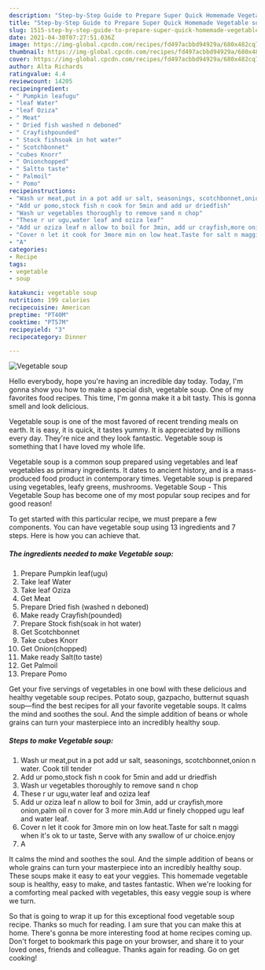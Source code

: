 ```yaml
---
description: "Step-by-Step Guide to Prepare Super Quick Homemade Vegetable soup"
title: "Step-by-Step Guide to Prepare Super Quick Homemade Vegetable soup"
slug: 1515-step-by-step-guide-to-prepare-super-quick-homemade-vegetable-soup
date: 2021-04-30T07:27:51.036Z
image: https://img-global.cpcdn.com/recipes/fd497acbbd94929a/680x482cq70/vegetable-soup-recipe-main-photo.jpg
thumbnail: https://img-global.cpcdn.com/recipes/fd497acbbd94929a/680x482cq70/vegetable-soup-recipe-main-photo.jpg
cover: https://img-global.cpcdn.com/recipes/fd497acbbd94929a/680x482cq70/vegetable-soup-recipe-main-photo.jpg
author: Alta Richards
ratingvalue: 4.4
reviewcount: 14205
recipeingredient:
- " Pumpkin leafugu"
- "leaf Water"
- "leaf Oziza"
- " Meat"
- " Dried fish washed n deboned"
- " Crayfishpounded"
- " Stock fishsoak in hot water"
- " Scotchbonnet"
- "cubes Knorr"
- " Onionchopped"
- " Saltto taste"
- " Palmoil"
- " Pomo"
recipeinstructions:
- "Wash ur meat,put in a pot add ur salt, seasonings, scotchbonnet,onion n water. Cook till tender"
- "Add ur pomo,stock fish n cook for 5min and add ur driedfish"
- "Wash ur vegetables thoroughly to remove sand n chop"
- "These r ur ugu,water leaf and oziza leaf"
- "Add ur oziza leaf n allow to boil for 3min, add ur crayfish,more onion,palm oil n cover for 3 more min.Add ur finely chopped ugu leaf and water leaf."
- "Cover n let it cook for 3more min on low heat.Taste for salt n maggi when it&#39;s ok to ur taste, Serve with any swallow of ur choice.enjoy"
- "A"
categories:
- Recipe
tags:
- vegetable
- soup

katakunci: vegetable soup 
nutrition: 199 calories
recipecuisine: American
preptime: "PT40M"
cooktime: "PT57M"
recipeyield: "3"
recipecategory: Dinner

---
```



![Vegetable soup](https://img-global.cpcdn.com/recipes/fd497acbbd94929a/680x482cq70/vegetable-soup-recipe-main-photo.jpg)

Hello everybody, hope you're having an incredible day today. Today, I'm gonna show you how to make a special dish, vegetable soup. One of my favorites food recipes. This time, I'm gonna make it a bit tasty. This is gonna smell and look delicious.

Vegetable soup is one of the most favored of recent trending meals on earth. It is easy, it is quick, it tastes yummy. It is appreciated by millions every day. They're nice and they look fantastic. Vegetable soup is something that I have loved my whole life.

Vegetable soup is a common soup prepared using vegetables and leaf vegetables as primary ingredients. It dates to ancient history, and is a mass-produced food product in contemporary times. Vegetable soup is prepared using vegetables, leafy greens, mushrooms. Vegetable Soup - This Vegetable Soup has become one of my most popular soup recipes and for good reason!


To get started with this particular recipe, we must prepare a few components. You can have vegetable soup using 13 ingredients and 7 steps. Here is how you can achieve that.

<!--inarticleads1-->

##### The ingredients needed to make Vegetable soup:

1. Prepare  Pumpkin leaf(ugu)
1. Take leaf Water
1. Take leaf Oziza
1. Get  Meat
1. Prepare  Dried fish (washed n deboned)
1. Make ready  Crayfish(pounded)
1. Prepare  Stock fish(soak in hot water)
1. Get  Scotchbonnet
1. Take cubes Knorr
1. Get  Onion(chopped)
1. Make ready  Salt(to taste)
1. Get  Palmoil
1. Prepare  Pomo


Get your five servings of vegetables in one bowl with these delicious and healthy vegetable soup recipes. Potato soup, gazpacho, butternut squash soup—find the best recipes for all your favorite vegetable soups. It calms the mind and soothes the soul. And the simple addition of beans or whole grains can turn your masterpiece into an incredibly healthy soup. 

<!--inarticleads2-->

##### Steps to make Vegetable soup:

1. Wash ur meat,put in a pot add ur salt, seasonings, scotchbonnet,onion n water. Cook till tender
1. Add ur pomo,stock fish n cook for 5min and add ur driedfish
1. Wash ur vegetables thoroughly to remove sand n chop
1. These r ur ugu,water leaf and oziza leaf
1. Add ur oziza leaf n allow to boil for 3min, add ur crayfish,more onion,palm oil n cover for 3 more min.Add ur finely chopped ugu leaf and water leaf.
1. Cover n let it cook for 3more min on low heat.Taste for salt n maggi when it&#39;s ok to ur taste, Serve with any swallow of ur choice.enjoy
1. A


It calms the mind and soothes the soul. And the simple addition of beans or whole grains can turn your masterpiece into an incredibly healthy soup. These soups make it easy to eat your veggies. This homemade vegetable soup is healthy, easy to make, and tastes fantastic. When we&#39;re looking for a comforting meal packed with vegetables, this easy veggie soup is where we turn. 

So that is going to wrap it up for this exceptional food vegetable soup recipe. Thanks so much for reading. I am sure that you can make this at home. There's gonna be more interesting food at home recipes coming up. Don't forget to bookmark this page on your browser, and share it to your loved ones, friends and colleague. Thanks again for reading. Go on get cooking!
